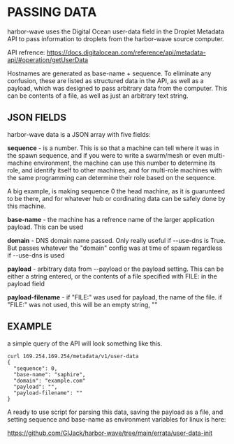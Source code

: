PASSING DATA
============

harbor-wave uses the Digital Ocean user-data field in the Droplet Metadata API
to pass information to droplets from the harbor-wave source computer.

API refrence: https://docs.digitalocean.com/reference/api/metadata-api/#operation/getUserData

Hostnames are generated as base-name + sequence. To eliminate any confusion,
these are listed as structured data in the API, as well as a payload, which was
designed to pass arbitrary data from the computer. This can be contents of a
file, as well as just an arbitrary text string.

JSON FIELDS
------------

harbor-wave data is a JSON array with five fields:

**sequence**	- is a number. This is so that a machine can tell where it was in
the spawn sequence, and if you were to write a swarm/mesh or even multi-machine
environment, the machine can use this number to determine its role, and identify
itself to other machines, and for multi-role machines with the same programming
can determine their role based on the sequence.

A big example,  is making sequence 0 the head machine, as it is guarunteed to
be there, and for whatever hub or cordinating data can be safely done by this
machine.

**base-name**	- the machine has a refrence name of the larger application
payload. This can be used

**domain**	- DNS domain name passed. Only really useful if \-\-use-dns is
True. But passes whatever the "domain" config was at time of spawn regardless
if \-\-use-dns is used

**payload**	- arbitrary data from --payload or the payload setting. This
can be either a string entered, or the contents of a file specified with FILE:
in the payload field

**payload-filename**	- if "FILE:" was used for payload, the name of the file.
if "FILE:" was not used, this will be an empty string, ""

EXAMPLE
-------
a simple query of the API will look something like this. 
```
curl 169.254.169.254/metadata/v1/user-data
{
  "sequence": 0,
  "base-name": "saphire",
  "domain": "example.com"
  "payload": "",
  "payload-filename": ""
}
```

A ready to use script for parsing this data, saving the payload as a file, and
setting sequence and base-name as environment variables for linux is here:

https://github.com/GIJack/harbor-wave/tree/main/errata/user-data-init


